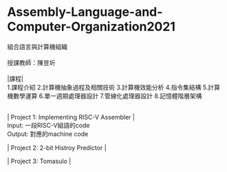 # Assembly-Language-and-Computer-Organization2021
組合語言與計算機組織<br><br>
授課教師：陳昱圻<br><br>
|課程|<br>
	1.課程介紹
2.計算機抽象過程及相關技術
3.計算機效能分析
4.指令集結構
5.計算機數學運算
6.單一週期處理器設計
7.管線化處理器設計
8.記憶體階層架構<br><br>


| Project 1: Implementing RISC-V Assembler |<br>
Input: 一段RISC-V組語的code<br>
Output: 對應的machine code<br>

| Project 2: 2-bit Histroy Predictor |<br>

| Project 3: Tomasulo |
